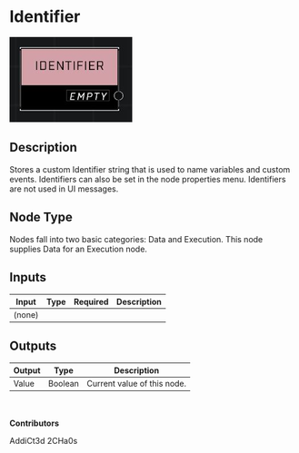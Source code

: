 # Identifier
![](../../../.gitbook/assets/identifier.JPG)

## Description
Stores a custom Identifier string that is used to name variables and custom events. Identifiers can also be set in the node properties menu. Identifiers are not used in UI messages.

## Node Type
Nodes fall into two basic categories: Data and Execution. This node supplies Data for an Execution node.

## Inputs
| Input | Type | Required | Description |
|------------------|------------------|----------|--------------------------------------------------------------|
| (none) |  |  |  |

## Outputs
| Output | Type | Description |
|------------------|------------------|--------------------------------------------------------------|
| Value | Boolean | Current value of this node. |


\
\
**Contributors**

AddiCt3d 2CHa0s
